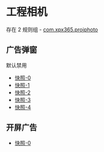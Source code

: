 # 工程相机

存在 2 规则组 - [com.xpx365.projphoto](/src/apps/com.xpx365.projphoto.ts)

## 广告弹窗

默认禁用

- [快照-0](https://i.gkd.li/import/13695604)
- [快照-1](https://i.gkd.li/import/13762212)
- [快照-2](https://i.gkd.li/import/13762195)
- [快照-3](https://i.gkd.li/import/13762196)
- [快照-4](https://i.gkd.li/import/13695668)

## 开屏广告

- [快照-0](https://i.gkd.li/import/13827755)
